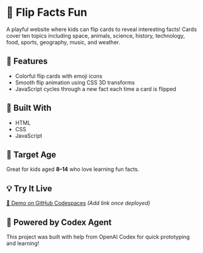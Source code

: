 # 🎲 Flip Facts Fun

A playful website where kids can flip cards to reveal interesting facts! Cards cover ten topics including space, animals, science, history, technology, food, sports, geography, music, and weather.

## 🌟 Features
- Colorful flip cards with emoji icons
- Smooth flip animation using CSS 3D transforms
- JavaScript cycles through a new fact each time a card is flipped

## 🚀 Built With
- HTML
- CSS
- JavaScript

## 🎯 Target Age
Great for kids aged **8–14** who love learning fun facts.

## 💡 Try It Live
[🔗 Demo on GitHub Codespaces](#) *(Add link once deployed)*

## 🧠 Powered by Codex Agent
This project was built with help from OpenAI Codex for quick prototyping and learning!
